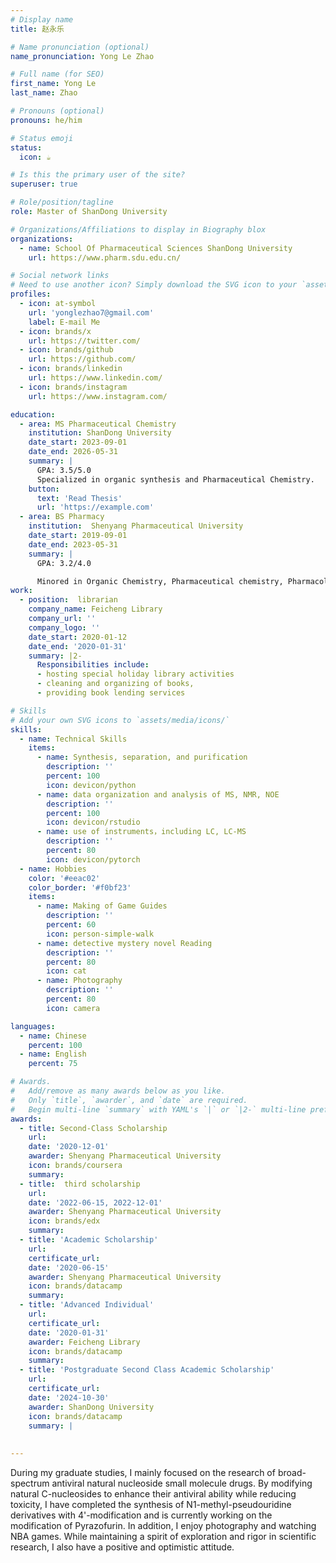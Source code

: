 ```yaml
---
# Display name
title: 赵永乐

# Name pronunciation (optional)
name_pronunciation: Yong Le Zhao

# Full name (for SEO)
first_name: Yong Le
last_name: Zhao

# Pronouns (optional)
pronouns: he/him

# Status emoji
status:
  icon: ☕️

# Is this the primary user of the site?
superuser: true

# Role/position/tagline
role: Master of ShanDong University

# Organizations/Affiliations to display in Biography blox
organizations:
  - name: School Of Pharmaceutical Sciences ShanDong University
    url: https://www.pharm.sdu.edu.cn/

# Social network links
# Need to use another icon? Simply download the SVG icon to your `assets/media/icons/` folder.
profiles:
  - icon: at-symbol
    url: 'yonglezhao7@gmail.com'
    label: E-mail Me
  - icon: brands/x
    url: https://twitter.com/
  - icon: brands/github
    url: https://github.com/
  - icon: brands/linkedin
    url: https://www.linkedin.com/
  - icon: brands/instagram
    url: https://www.instagram.com/

education:
  - area: MS Pharmaceutical Chemistry
    institution: ShanDong University
    date_start: 2023-09-01
    date_end: 2026-05-31
    summary: |
      GPA: 3.5/5.0
      Specialized in organic synthesis and Pharmaceutical Chemistry. 
    button:
      text: 'Read Thesis'
      url: 'https://example.com'
  - area: BS Pharmacy
    institution:  Shenyang Pharmaceutical University
    date_start: 2019-09-01
    date_end: 2023-05-31
    summary: |
      GPA: 3.2/4.0

      Minored in Organic Chemistry, Pharmaceutical chemistry, Pharmacology, Pharmaceutical 
work:
  - position:  librarian
    company_name: Feicheng Library
    company_url: ''
    company_logo: ''
    date_start: 2020-01-12
    date_end: '2020-01-31'
    summary: |2-
      Responsibilities include:
      - hosting special holiday library activities
      - cleaning and organizing of books, 
      - providing book lending services

# Skills
# Add your own SVG icons to `assets/media/icons/`
skills:
  - name: Technical Skills
    items:
      - name: Synthesis, separation, and purification
        description: ''
        percent: 100
        icon: devicon/python
      - name: data organization and analysis of MS, NMR, NOE
        description: ''
        percent: 100
        icon: devicon/rstudio
      - name: use of instruments，including LC, LC-MS
        description: ''
        percent: 80
        icon: devicon/pytorch
  - name: Hobbies
    color: '#eeac02'
    color_border: '#f0bf23'
    items:
      - name: Making of Game Guides
        description: ''
        percent: 60
        icon: person-simple-walk
      - name: detective mystery novel Reading
        description: ''
        percent: 80
        icon: cat
      - name: Photography
        description: ''
        percent: 80
        icon: camera

languages:
  - name: Chinese
    percent: 100
  - name: English
    percent: 75

# Awards.
#   Add/remove as many awards below as you like.
#   Only `title`, `awarder`, and `date` are required.
#   Begin multi-line `summary` with YAML's `|` or `|2-` multi-line prefix and indent 2 spaces below.
awards:
  - title: Second-Class Scholarship
    url: 
    date: '2020-12-01'
    awarder: Shenyang Pharmaceutical University
    icon: brands/coursera
    summary:
  - title:  third scholarship
    url: 
    date: '2022-06-15, 2022-12-01'
    awarder: Shenyang Pharmaceutical University
    icon: brands/edx
    summary: 
  - title: 'Academic Scholarship'
    url: 
    certificate_url: 
    date: '2020-06-15'
    awarder: Shenyang Pharmaceutical University
    icon: brands/datacamp
    summary:
  - title: 'Advanced Individual'
    url: 
    certificate_url: 
    date: '2020-01-31'
    awarder: Feicheng Library
    icon: brands/datacamp
    summary: 
  - title: 'Postgraduate Second Class Academic Scholarship'
    url: 
    certificate_url: 
    date: '2024-10-30'
    awarder: ShanDong University
    icon: brands/datacamp
    summary: |
      
    
---
```


During my graduate studies, I mainly focused on the research of broad-spectrum antiviral natural nucleoside small molecule drugs. By modifying natural C-nucleosides to enhance their antiviral ability while reducing toxicity, I have completed the synthesis of N1-methyl-pseudouridine derivatives with 4'-modification and is currently working on the modification of Pyrazofurin. In addition, I enjoy photography and watching NBA games. While maintaining a spirit of exploration and rigor in scientific research, I also have a positive and optimistic attitude.